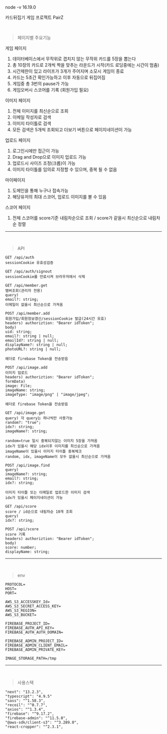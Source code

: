 node -v 16.19.0

카드뒤집기 게임 프로젝트 PairZ

<br />

> 페이지별 주요기능

게임 페이지

1. 데이터베이스에서 무작위로 겹치지 않는 무작위 카드를 5장을 뽑는다
2. 총 10장의 카드로 2개씩 짝을 맞추는 라운드가 시작(카드 로딩중에는 시간이 멈춤)
3. 시간제한이 있고 라이프가 3개가 주어지며 소모시 게임이 종료
4. 카드는 5초간 확인가능하고 이후 자동으로 뒤집어짐
5. 게임중 총 3번의 pause가 가능
6. 게임오버시 스코어를 기록 (회원가입 필요)

이미지 페이지

1. 전체 이미지를 최신순으로 조회
2. 이메일 작성자로 검색
3. 이미지 타이틀로 검색
4. 모든 검색은 5개씩 조회되고 더보기 버튼으로 페이지네이션이 가능

업로드 페이지

1. 로그인시에만 접근이 가능
2. Drag and Drop으로 이미지 업로드 가능
3. 업로드시 사이즈 조정(크롭)이 가능
4. 이미지 타이틀를 임의로 지정할 수 있으며, 중복 될 수 없음

마이페이지

1. 도메인을 통해 누구나 접속가능
2. 해당유저의 최대 스코어, 업로드 이미지를 볼 수 있음

스코어 페이지

1. 전체 스코어를 score기준 내림차순으로 조회 / score가 같을시 최신순으로 내림차순 정렬

---

<br />

> API

```
GET /api/auth
sessionCookie 유효성검증

GET /api/auth/signout
sessionCookie를 만료시켜 브라우저에서 삭제
```

```
GET /api/member.get
멤버조회(관리자 전용)
query)
email?: string;
이메일이 없을시 최신순으로 가져옴
```

```
POST /api/member.add
회원가입/회원정보갱신/sessionCookie 발급(24시간 유효)
headers) authoriztion: "Bearer idToken";
body)
uid: string;
email?: string | null;
emailId?: string | null;
displayName?: string | null;
photoURL?: string | null;

헤더로 firebase Token을 전송받음
```

```
POST /api/image.add
이미지 업로드
headers) authoriztion: "Bearer idToken";
formData)
image: File;
imageName: string;
imageType: "image/png" | "image/jpeg";

헤더로 firebase Token을 전송받음
```

```
GET /api/image.get
query) 각 query는 하나씩만 사용가능
random?: "true";
idx?: string;
imageName?: string;

random=true 일시 중복되지않는 이미지 5장을 가져옴
idx가 있을시 해당 idx이후 이미지를 최신순으로 가져옴
imageName이 있을시 이미지 타이틀 중복체크
random, idx, imageName이 모두 없을시 최신순으로 가져옴
```

```
POST /api/image.find
query)
imageName?: string;
email?: string;
idx?: string;

이미지 타이틀 또는 이메일로 업로드한 이미지 검색
idx가 있을시 페이지네이션이 가능

```

```
GET /api/score
score / id순으로 내림차순 10개 조회
query)
idx?: string;
```

```
POST /api/score
score 기록
headers) authoriztion: "Bearer idToken";
body)
score: number;
displayName: string;
```

---

<br />

> env

```
PROTOCOL=
HOST=
PORT=

AWS_S3_ACCESSKEY_Id=
AWS_S3_SECRET_ACCESS_KEY=
AWS_S3_REGION=
AWS_S3_BUCKET=

FIREBASE_PROJECT_ID=
FIREBASE_AUTH_API_KEY=
FIREBASE_AUTH_AUTH_DOMAIN=

FIREBASE_ADMIN_PROJECT_ID=
FIREBASE_ADMIN_CLIENT_EMAIL=
FIREBASE_ADMIN_PRIVATE_KEY=

IMAGE_STORAGE_PATH=/tmp
```

---

<br />

> 사용스택

```
"next": "13.2.3",
"typescript": "4.9.5"
"sass": "^1.58.3",
"recoil": "^0.7.7",
"axios": "^1.3.4",
"firebase": "^9.17.2",
"firebase-admin": "^11.5.0",
"@aws-sdk/client-s3": "^3.289.0",
"react-cropper": "^2.3.1",
```
